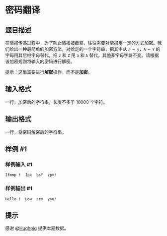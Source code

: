 # 密码翻译

## 题目描述

在情报传递过程中，为了防止情报被截获，往往需要对情报用一定的方式加密。我们给出一种最简单的加密方法，对给定的一个字符串，把其中从 $\texttt{a} \sim \texttt{y}$，$\texttt{A} \sim \texttt{Y}$ 的字母用其后继字母替代，把 $\texttt{z}$ 和 $\texttt{Z}$ 用 $\texttt{a}$ 和 $\texttt{A}$ 替代，其他非字母字符不变。请根据该加密规则将输入的密码进行解密。

提示：这里需要进行**解密**操作，而不是**加密**。

## 输入格式

一行，加密后的字符串，长度不多于 $10000$ 个字符。

## 输出格式

一行，将密码解密后的字符串。

## 样例 #1

### 样例输入 #1
```
Ifmmp !  Ipx  bsf  zpv!
```

### 样例输出 #1

```
Hello !  How  are  you!
```

## 提示

感谢 @[Hughpig](https://www.luogu.com.cn/user/646208) 提供本题数据。
